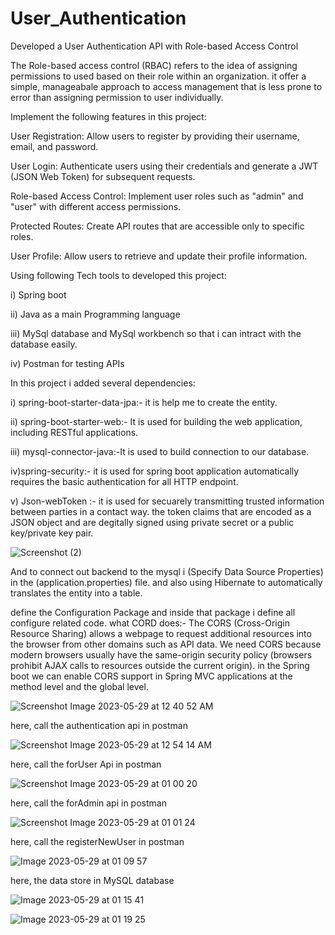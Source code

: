 # User_Authentication
Developed a User Authentication API with Role-based Access Control

  The Role-based access control (RBAC) refers to the idea of assigning permissions to used 
  based on their role within an organization. it offer a simple, manageabale approach to access
  management that is less prone to error than assigning permission to user individually.

Implement the following features in this project:

 User Registration: Allow users to register by providing their username, email, and
password.

 User Login: Authenticate users using their credentials and generate a JWT (JSON
Web Token) for subsequent requests.

 Role-based Access Control: Implement user roles such as &quot;admin&quot; and &quot;user&quot; with
different access permissions.

 Protected Routes: Create API routes that are accessible only to specific roles.
 
 User Profile: Allow users to retrieve and update their profile information.


Using following Tech tools to developed this project:

i) Spring boot

ii) Java as a main Programming language

iii) MySql database and MySql workbench so that i can intract with the database easily.

iv) Postman for testing APIs




In this project i added several dependencies:

i)  spring-boot-starter-data-jpa:- it is help me to create the entity.

ii) spring-boot-starter-web:- It is used for building the web application, including RESTful applications.

iii) mysql-connector-java:-It is used to build connection to our database.
	
iv)spring-security:- it is used for spring boot application automatically requires the basic authentication for all HTTP endpoint.

v) Json-webToken :- it is used for secuarely transmitting trusted information between parties in a contact way. the token claims that are encoded as a JSON object and
                     are degitally signed using private secret or a public key/private key pair.
                     
 ![Screenshot (2)](https://github.com/Faisal2205/User_Auth/assets/130309799/042997e4-ac89-4496-8c52-98f41512ff1f)


And to connect out backend to the mysql i (Specify Data Source Properties) in 
the (application.properties) file.
and also using Hibernate to automatically translates the entity into a table.


define the Configuration Package and inside that package i define all configure related code.
what CORD does:- The CORS (Cross-Origin Resource Sharing) allows a webpage to request additional resources into 
the browser from other domains such as API data. We need CORS because modern browsers usually 
have the same-origin security policy (browsers prohibit AJAX calls to resources outside the current origin).
in the Spring boot we can enable CORS support in Spring MVC applications at the method level and the global level.


![Screenshot Image 2023-05-29 at 12 40 52 AM](https://github.com/Faisal2205/User_Auth/assets/130309799/9710e9f1-2255-4a7b-acc3-988499803fd6)


 here, call the authentication api in postman


![Screenshot Image 2023-05-29 at 12 54 14 AM](https://github.com/Faisal2205/User_Auth/assets/130309799/b25aa702-e93f-4c06-bf68-586e11ca13b0)


here, call the forUser Api in postman



![Screenshot Image 2023-05-29 at 01 00 20](https://github.com/Faisal2205/User_Auth/assets/130309799/b14f3612-42eb-428a-aee9-6aede2ca0d2b)


here, call the forAdmin api in postman

![Screenshot Image 2023-05-29 at 01 01 24](https://github.com/Faisal2205/User_Auth/assets/130309799/61fe5abb-9f2b-45de-9abc-43e45cddb37d)


here, call the registerNewUser in postman

![Image 2023-05-29 at 01 09 57](https://github.com/Faisal2205/User_Auth/assets/130309799/29bc040c-c7de-479f-a8e7-8e8880d30dfa)


here, the data store in MySQL database


![Image 2023-05-29 at 01 15 41](https://github.com/Faisal2205/User_Auth/assets/130309799/6afce042-38ce-4800-9bf9-468efcd61d6b)


![Image 2023-05-29 at 01 19 25](https://github.com/Faisal2205/User_Auth/assets/130309799/4536622e-27d4-45f5-b1e2-6c94c905db0b)
